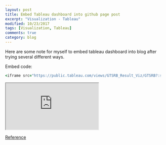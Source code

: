 ```yaml
---
layout: post
title: Embed Tableau dashboard into github page post
excerpt: "Visualization - Tableau"
modified: 10/23/2017
tags: [Visualization, Tableau]
comments: true
category: blog
---  
```


Here are some note for myself to embed tableau dashboard into blog after trying several different ways.

Embed code:  
~~~ ruby
<iframe src="https://public.tableau.com/views/GTSRB_Result_Viz/GTSRB?:showVizHome=no&:embed=true"
~~~
  
<iframe src="https://public.tableau.com/views/GTSRB_Result_Viz/GTSRB?:showVizHome=no&:embed=true"

Embed code for adjusting dashboard size:    
~~~ ruby
<iframe src="https://public.tableau.com/views/GTSRB_Result_Viz/GTSRB?:showVizHome=no&:embed=true" width = '800' height = '600'></iframe>
~~~  
<iframe src="https://public.tableau.com/views/GTSRB_Result_Viz/GTSRB?:showVizHome=no&:embed=true" width = '800' height = '600'></iframe>



[Reference](http://kb.tableau.com/articles/howto/embedding-tableau-public-views-in-iframes)
